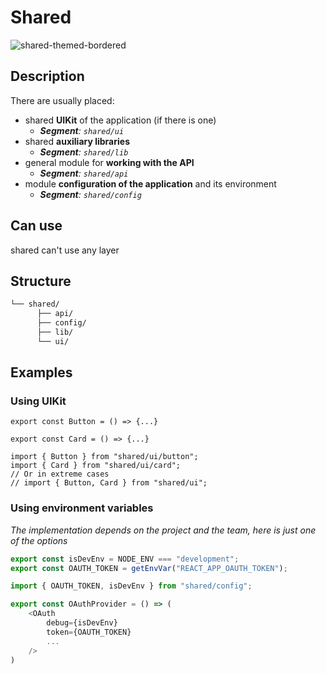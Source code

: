 # Shared

![shared-themed-bordered](https://feature-sliced.design/assets/images/shared-14b558e88a6c1319ea28deade496363b.png)

## Description

There are usually placed:

- shared **UIKit** of the application (if there is one)
  - ***Segment**: `shared/ui`*
- shared **auxiliary libraries**
  - ***Segment**: `shared/lib`*
- general module for **working with the API**
  - ***Segment**: `shared/api`*
- module **configuration of the application** and its environment
  - ***Segment**: `shared/config`*

## Can use
shared can't use any layer

## Structure

```sh
└── shared/
      ├── api/
      ├── config/
      ├── lib/
      └── ui/
```

## Examples

### Using UIKit

```tsx title=shared/ui/button/index.tsx
export const Button = () => {...}
```

```tsx title=shared/ui/card/index.tsx
export const Card = () => {...}
```

```tsx title=**/**/index.tsx
import { Button } from "shared/ui/button";
import { Card } from "shared/ui/card";
// Or in extreme cases
// import { Button, Card } from "shared/ui";
```

### Using environment variables

*The implementation depends on the project and the team, here is just one of the options*

```ts title=shared/config/index.tsx
export const isDevEnv = NODE_ENV === "development";
export const OAUTH_TOKEN = getEnvVar("REACT_APP_OAUTH_TOKEN");
```

```ts title=**/**/index.tsx
import { OAUTH_TOKEN, isDevEnv } from "shared/config";

export const OAuthProvider = () => (
    <OAuth
        debug={isDevEnv}
        token={OAUTH_TOKEN}
        ...
    />
)
```